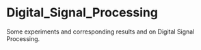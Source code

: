 # Digital_Signal_Processing
Some experiments and corresponding results and on Digital Signal Processing.
